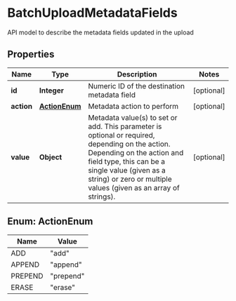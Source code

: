 

# BatchUploadMetadataFields

API model to describe the metadata fields updated in the upload

## Properties

| Name | Type | Description | Notes |
|------------ | ------------- | ------------- | -------------|
|**id** | **Integer** | Numeric ID of the destination metadata field |  [optional] |
|**action** | [**ActionEnum**](#ActionEnum) | Metadata action to perform |  [optional] |
|**value** | **Object** | Metadata value(s) to set or add. This parameter is optional or required, depending on the action. Depending on the action and field type, this can be a single value (given as a string) or zero or multiple values (given as an array of strings).  |  [optional] |



## Enum: ActionEnum

| Name | Value |
|---- | -----|
| ADD | &quot;add&quot; |
| APPEND | &quot;append&quot; |
| PREPEND | &quot;prepend&quot; |
| ERASE | &quot;erase&quot; |



